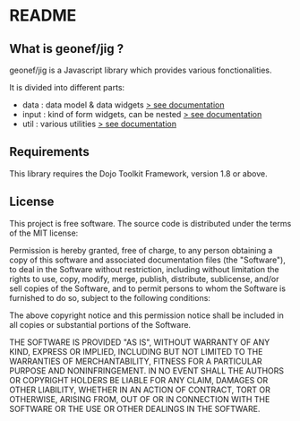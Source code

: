 # README

What is geonef/jig ?
--------------------

geonef/jig is a Javascript library which provides various fonctionalities.

It is divided into different parts:

* data : data model & data widgets [> see documentation](https://github.com/geonef/jig/blob/master/doc/data.md)
* input : kind of form widgets, can be nested [> see documentation](https://github.com/geonef/jig/blob/master/doc/input.md)
* util : various utilities [> see documentation](https://github.com/geonef/jig/blob/master/doc/util.md)


Requirements
------------

This library requires the Dojo Toolkit Framework, version 1.8 or above.


License
-------

This project is free software.
The source code is distributed under the terms of the MIT license:

Permission is hereby granted, free of charge, to any person obtaining a copy of this software and associated documentation files (the "Software"), to deal in the Software without restriction, including without limitation the rights to use, copy, modify, merge, publish, distribute, sublicense, and/or sell copies of the Software, and to permit persons to whom the Software is furnished to do so, subject to the following conditions:

The above copyright notice and this permission notice shall be included in all copies or substantial portions of the Software.

THE SOFTWARE IS PROVIDED "AS IS", WITHOUT WARRANTY OF ANY KIND, EXPRESS OR IMPLIED, INCLUDING BUT NOT LIMITED TO THE WARRANTIES OF MERCHANTABILITY, FITNESS FOR A PARTICULAR PURPOSE AND NONINFRINGEMENT. IN NO EVENT SHALL THE AUTHORS OR COPYRIGHT HOLDERS BE LIABLE FOR ANY CLAIM, DAMAGES OR OTHER LIABILITY, WHETHER IN AN ACTION OF CONTRACT, TORT OR OTHERWISE, ARISING FROM, OUT OF OR IN CONNECTION WITH THE SOFTWARE OR THE USE OR OTHER DEALINGS IN THE SOFTWARE.
